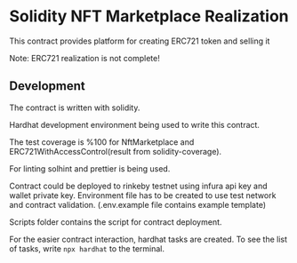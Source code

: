 # Solidity NFT Marketplace Realization

This contract provides platform for creating ERC721 token and selling it

Note: ERC721 realization is not complete!

## Development

The contract is written with solidity.

Hardhat development environment being used to write this contract.

The test coverage is %100 for NftMarketplace and ERC721WithAccessControl(result from solidity-coverage).

For linting solhint and prettier is being used.

Contract could be deployed to rinkeby testnet using infura api key and wallet private key.
Environment file has to be created to use test network and contract validation. (.env.example file contains example template)

Scripts folder contains the script for contract deployment.

For the easier contract interaction, hardhat tasks are created.
To see the list of tasks, write `npx hardhat` to the terminal.